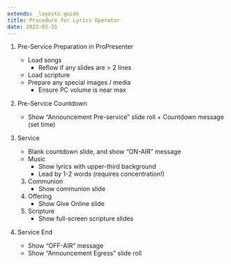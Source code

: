 ```yaml
---
extends: _layouts.guide
title: Procedure for Lyrics Operator
date: 2022-03-31
---
```


1.	Pre-Service Preparation in ProPresenter
    -	Load songs
        -	Reflow if any slides are > 2 lines
    -	Load scripture
    -	Prepare any special images / media
        -	Ensure PC volume is near max

2.	Pre-Service Countdown
    -	Show “Announcement Pre-service” slide roll + Countdown message (set time)

3.	Service
    -	Blank countdown slide, and show “ON-AIR” message
    -	Music
        -	Show lyrics with upper-third background
        -	Lead by 1-2 words (requires concentration!)
    3.	Communion
        -	Show communion slide
    4.	Offering
        -	Show Give Online slide
    5.	Scripture
        -	Show full-screen scripture slides

4.	Service End
    -	Show “OFF-AIR” message
    -	Show “Announcement Egress” slide roll
